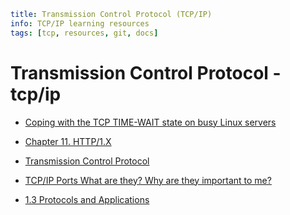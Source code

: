 ```yml
title: Transmission Control Protocol (TCP/IP)
info: TCP/IP learning resources
tags: [tcp, resources, git, docs]
```
# Transmission Control Protocol - tcp/ip

* [Coping with the TCP TIME-WAIT state on busy Linux servers
](http://vincent.bernat.im/en/blog/2014-tcp-time-wait-state-linux.html)

* [Chapter 11. HTTP/1.X
](http://chimera.labs.oreilly.com/books/1230000000545/ch11.html#HTTP_PIPELINING)

* [Transmission Control Protocol
](https://en.wikipedia.org/wiki/Transmission_Control_Protocol)

* [TCP/IP Ports What are they? Why are they important to me?
](http://www.ortizonline.com/publications/tcpipsuitetutorial.htm)


* [1.3 Protocols and Applications
](http://www.vaeprosys.cz/dokumentace/ac500/English/CHM-Files/CAA-Merger-7/System-Technology-Communication-Module/The-Ethernet-Communication-Module/Protocols-Applications-Ethernet.htm)
